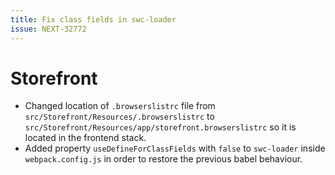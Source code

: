 ```yaml
---
title: Fix class fields in swc-loader
issue: NEXT-32772
---
```

# Storefront
* Changed location of `.browserslistrc` file from `src/Storefront/Resources/.browserslistrc` to `src/Storefront/Resources/app/storefront.browserslistrc` so it is located in the frontend stack.
* Added property `useDefineForClassFields` with `false` to `swc-loader` inside `webpack.config.js` in order to restore the previous babel behaviour.
